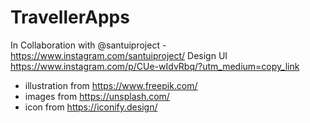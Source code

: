 # TravellerApps

In Collaboration with @santuiproject - https://www.instagram.com/santuiproject/
Design UI https://www.instagram.com/p/CUe-wIdvRbq/?utm_medium=copy_link
  - illustration from https://www.freepik.com/
  - images from https://unsplash.com/
  - icon from https://iconify.design/

